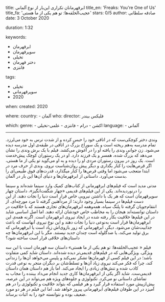 title: ابرقهرمانان تکراری این‌بار از نوع آلمانی
title_en: 'Freaks: You\'re One of Us'
title_fa: 'عجیب‌الخلقه‌ها: تو هم یکی از ما هستی'
stars: 0/5
author: صادقه سلطانی
date: 3 October 2020

duration: 1:32

keywords:
  - ابرقهرمان
  - سوپرقهرمان
  - تخیلی
  - دختر قهرمان
  - فانتزی 

tags:
  - تخیلی
  - سوپرقهرمانی
  - 2020 

when:
  created: 2020

where:
  country:
    - آلمان
who:
  director: فلیکس بیندر

which:
  genre:
    - اکشن
    - درام
    - فانتزی
    - علمی-تخیلی
  language:
    - آلمانی 
   
---

وندی دختر کوچکی‌ست که در اتاقی خود را حبس کرده و از شدت ترس به خود می‌لرزد. تمام مدرسه به‌هم ریخته است و یک سوراخ بزرگ در اتاقی در طبقه‌ی اول مدرسه دیده می‌شود. زن جوانی وندی را یافته او را در آغوش می‌کشد‌. فیلم با یک برش وندی را نشان می‌دهد که بزرگ شده، همسر و یک فرزند دارد. او در یک رستوران کوچک پیش‌خدمت است. یک روز در بیرون رستوران مردی او را دیده و به او می‌گوید تو یکی از ما هستی، اگر قرص‌هایت را کنار بگذاری و دیگر پیش روان‌شناست نروی. وندی از حرف مرد در ابتدا متعجب می‌شود اما وقتی قرص‌ها را کنار میگذارد، قدرت‌های فوق طبیعی‌ای را بدست می‌آورد. داستانی از ابرقهرمان‌ها و دنیای آن‌ها این بار در آلمان. 

 مدتی مدید است که فیلم‌های ابرقهرمانی از کتاب‌های کمیک وارد سینما شده‌اند و سینما را درنوردیده‌اند. یکی از این فیلم‌های قدیمی «چهار شگفت‌انگیز»، داستان چهار سوپرقهرمان است که هر یک با داشتن نیرویی خاص قرار است دنیا را نجات دهند. از این دست فیلم‌ها در سینما بسیار وجود دارند؛ از مردآهنین گرفته تا مرد مورچه‌ای. از انتقام‌جویان گرفته تا پلنگ سیاه، همه‌و‌همه ابرقهرمان‌های تجاری هستند که با خلاقیت‌ در داستان توانسته‌اند هیجان را به مخاطب خاص خودشان ارائه دهند. اما اصل اساسی شاید در این فیلم‌ها خلاقیت بکار رفته شده در ایجاد نیروی ابرقهرمان است. اگرنه همه‌ی این‌ ابرقهرمان‌ها قرار است به‌نوعی دنیا را نجات دهند و این نوعِ نیروی آنهاست که باعث جذابیت‌شان می‌شود. دیگر، ابرقهرمانی که زور بازوی‌اش زیاد است یا ابرقهرمانی که برق تولید می‌کند، یا ضدگلوله‌ است چندان جدید نیستند. مگر با این ابرقهرمان‌ها چه داستان‌های خلاقی قرار است ساخته شود؟ 
 
 فیلم « عجیب‌الخلقه‌ها: تو هم یکی از ما هستی» داستان سه قهرمان است با این سه ویژگی. ویژگی‌هایی که در فیلم‌های قدیمی‌تر دیده شده‌اند. داستان شاید کمی متفاوت باشد؛ در این فیلم کسی از قهرمان‌ها تشکر نمی‌کند و پلیس می‌خواهد آن‌ها را زندانی کند، چرا که فکر می‌کند نیروی زیاد آن‌ها و تسلط‌شان بر دیگران منجر به نوعی قدرت کاذب شده و تنش‌های زیادی را ایجاد می‌کند. اما باز هم داستان همان داستان قدیمی‌ست. شاید اگر یکی از ابرقهرمان‌ها کاری جدید انجام می‌داد بیننده را مجاب به تماشای داستانی نو می‌کرد. تکنولوژی و جلوه‌های ویژه هم می‌تواند در این عرصه، بیش‌از‌پیش مورد استفاده قرار گیرد و هر فیلمی که بتواند خلاقیت و تکنولوژی را در هم آمیزد در این طوفان فیلم‌های ابرقهرمانی پیروز خواهد شد. اما این فیلم در هر دو مورد ضعیف بوده و نتوانسته خود را به اثبات برساند.